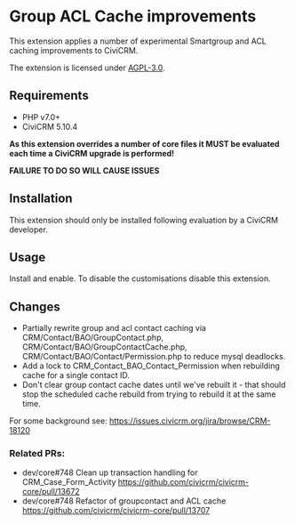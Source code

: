 # Group ACL Cache improvements

This extension applies a number of experimental Smartgroup and ACL caching improvements to CiviCRM.

The extension is licensed under [AGPL-3.0](LICENSE.txt).

## Requirements

* PHP v7.0+
* CiviCRM 5.10.4

**As this extension overrides a number of core files it MUST be evaluated each time a CiviCRM upgrade is performed!**

**FAILURE TO DO SO WILL CAUSE ISSUES**

## Installation

This extension should only be installed following evaluation by a CiviCRM developer.

## Usage

Install and enable.  To disable the customisations disable this extension.

## Changes

* Partially rewrite group and acl contact caching via CRM/Contact/BAO/GroupContact.php, CRM/Contact/BAO/GroupContactCache.php, CRM/Contact/BAO/Contact/Permission.php to reduce mysql deadlocks.
* Add a lock to CRM_Contact_BAO_Contact_Permission when rebuilding cache for a single contact ID.
* Don't clear group contact cache dates until we've rebuilt it - that should stop the scheduled cache rebuild from trying to rebuild it at the same time.  

For some background see: https://issues.civicrm.org/jira/browse/CRM-18120

### Related PRs:
  * dev/core#748 Clean up transaction handling for CRM_Case_Form_Activity https://github.com/civicrm/civicrm-core/pull/13672
  * dev/core#748 Refactor of groupcontact and ACL cache https://github.com/civicrm/civicrm-core/pull/13707 
